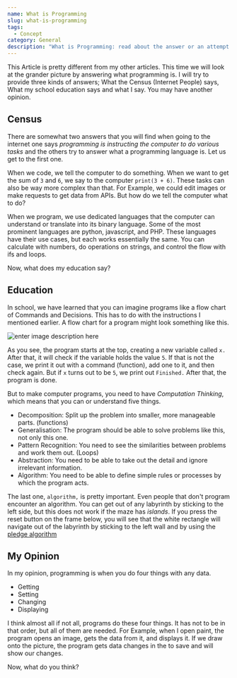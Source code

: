 ```yaml
---
name: What is Programming
slug: what-is-programming
tags:
  - Concept
category: General
description: "What is Programming: read about the answer or an attempt at it ..."
---
```


This Article is pretty different from my other articles. This time we will look at the grander picture by answering what programming is. I will try to provide three kinds of answers;  What the Census (Internet People) says, What my school education says and what I say. You may have another opinion.

## Census

There are somewhat two answers that you will find when going to the internet one says *programming is instructing the computer to do various tasks* and the others try to answer what a programming language is. Let us get to the first one.

When we code, we tell the computer to do something. When we want to get the sum of `3` and `6`, we say to the computer `print(3 + 6)`. These tasks can also be way more complex than that. For Example, we could edit images or make requests to get data from APIs. But how do we tell the computer what to do?

When we program, we use dedicated languages that the computer can understand or translate into 
its binary language. Some of the most prominent languages are python, javascript, and PHP. These languages have their use cases, but each works essentially the same. You can calculate with numbers, do operations on strings, and control the flow with ifs and loops.

Now, what does my education say?

## Education

In school, we have learned that you can imagine programs like a flow chart of Commands and Decisions. This has to do with the instructions I mentioned earlier. A flow chart for a program might look something like this.

![enter image description here](https://maximmaeder.com/wp-content/uploads/2022/06/flow_Zeichenflache-1-2.png)

As you see, the program starts at the top, creating a new variable called `x.` After that, it will check if the variable holds the value `5`. If that is not the case, we print it out with a command (function), add one to it, and then check again. But if `x` turns out to be `5`, we print out `Finished.` After that, the program is done.

But to make computer programs, you need to have *Computation Thinking*, which means that you can or understand five things.

- Decomposition: Split up the problem into smaller, more manageable parts. (functions)
- Generalisation: The program should be able to solve problems like this, not only this one.
- Pattern Recognition: You need to see the similarities between problems and work them out. (Loops)
- Abstraction: You need to be able to take out the detail and ignore irrelevant information.
- Algorithm: You need to be able to define simple rules or processes by which the program acts.

The last one, `algorithm,` is pretty important. Even people that don't program encounter an algorithm. You can get out of any labyrinth by sticking to the left side, but this does not work if the maze has *islands*. If you press the reset button on the frame below, you will see that the white rectangle will navigate out of the labyrinth by sticking to the left wall and by using the [pledge algorithm](https://en.wikipedia.org/wiki/Maze-solving_algorithm)

## My Opinion

In my opinion, programming is when you do four things with any data.
- Getting
- Setting
- Changing
- Displaying

I think almost all if not all, programs do these four things. It has not to be in that order, but all of them are needed. For Example, when I open paint, the program opens an image, gets the data from it, and displays it. If we draw onto the picture, the program gets data changes in the to save and will show our changes.

Now, what do you think?